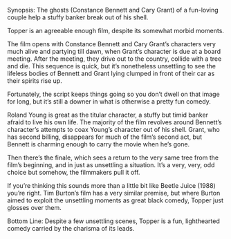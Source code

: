 Synopsis: The ghosts (Constance Bennett and Cary Grant) of a fun-loving couple help a stuffy banker break out of his shell.

Topper is an agreeable enough film, despite its somewhat morbid moments.

The film opens with Constance Bennett and Cary Grant’s characters very much alive and partying till dawn, when Grant’s character is due at a board meeting.  After the meeting, they drive out to the country, collide with a tree and die.  This sequence is quick, but it’s nonetheless unsettling to see the lifeless bodies of Bennett and Grant lying clumped in front of their car as their spirits rise up. 

Fortunately, the script keeps things going so you don’t dwell on that image for long, but it’s still a downer in what is otherwise a pretty fun comedy.

Roland Young is great as the titular character, a stuffy but timid banker afraid to live his own life.  The majority of the film revolves around Bennett’s character’s attempts to coax Young’s character out of his shell.  Grant, who has second billing, disappears for much of the film’s second act, but Bennett is charming enough to carry the movie when he’s gone.

Then there’s the finale, which sees a return to the very same tree from the film’s beginning, and in just as unsettling a situation.  It’s a very, very, odd choice but somehow, the filmmakers pull it off.

If you’re thinking this sounds more than a little bit like Beetle Juice (1988) you’re right.  Tim Burton’s film has a very similar premise, but where Burton aimed to exploit the unsettling moments as great black comedy, Topper just glosses over them.

Bottom Line: Despite a few unsettling scenes, Topper is a fun, lighthearted comedy carried by the charisma of its leads.